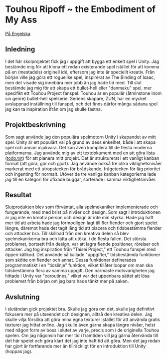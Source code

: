 # Touhou Ripoff ~ the Embodiment of My Ass

[På Engelska](./README.md)

## Inledning

I det här skolprojektet fick jag i uppgift att bygga ett enkelt spel i Unity.
Jag bestämde mig för att klona ett redan existerande spel istället för att
komma på en (mestadels) originell idé, eftersom jag inte är speciellt kreativ.
Från början ville jag göra ett roguelike spel, inspirerat av The Binding of
Isaac, men det visade sig innebära mer jobb än jag hade tid med. Till slut
bestämde jag mig för att skapa ett bullet-hell eller "danmaku" spel, mer
specifikt ett Touhou Project fanspel. Touhou är en populär (åtminstone inom sin
genre) bullet-hell spelserie. Seriens skapare, ZUN, har en mycket avslappnad
inställning till fanspel, och det finns därför många sådana spel jag kan ta
inspiration ifrån om jag skulle fastna.

## Projektbeskrivning

Som sagt använde jag den populära spelmotorn Unity i skapandet av mitt spel.
Unity är ett populärt val på grund av dess enkelhet, både i att skapa spel och
annan mjukvara. Det kan även kompilera till de flesta moderna platformarna. Jag
använde mig av ett textdokument med en att göra lista ([todo.txt](./todo.txt))
för att planera mitt projekt. Det är strukturerat i ett vanligt kanban format
(att göra, gör och gjort). Jag använde också tre olika viktighetsnivåer
markerat med ett utropstecken för brådskande, frågetecken för låg prioritet och
ingenting för normalt. Utöver de tre vanliga kanban kategorierna lade jag till
en kategori för ofixade buggar, sorterade i samma viktighetsnivåer.

## Resultat

Slutprodukten blev som förväntat, alla spelmekaniker implementerade och
fungerande, med med brist på nivåer och design. Som sagt i introduktionen är
jag inte en kreativ person och design är inte min styrka. Hade jag haft mer tid
att arbeta hade jag förmodligen lagt till fler fiender och gjort spelet längre,
däremot hade det tagit lång tid att placera och tidsbestämma fiender och
attacker bra. Till skillnad från den kreativa delen så blev spelmekanikerna bra
och lätta att utöka, i de flesta fallen. Det största problemet, bortsett från
design, var att lagra fiende positioner, rörelser och attacker. Jag tog
inspiration från "Taisei Project," ett Touhou fanspel med öppen källkod. Det
använde så kallade "uppgifter," tidsbestämda funktioner som skötte om fiender
och annat. Dessa funktioner definerades programmatiskt i en "tidslinje"
funktion, vilket tillåter loopar om man ska tidsbestämma flera av samma
uppgift. Den närmaste motsvarigheten jag hittade i Unity var "coroutines,"
vilket var det uppenbara sättet att lösa problemet från början om jag bara
hade tänkt mer på saken.

## Avslutning

I slutändan gick projektet bra. Skulle jag göra om det, skulle jag definitivt
fokusera mer på utseendet och designen, alltså den kreativa delen. Jag skulle
vilja försöka att göra mina egna texturer istället för att använda gratis
texturer jag hittat online. Jag skulle även gärna skapa längre nivåer, helst
med någon form av boss i slutet av varje, precis som i de originella Touhou
spelen. Om jag någonsin har mer tid i framtiden vill jag gärna återvända till
det här spelet och göra klart det jag inte haft tid att göra. Men det jag redan
har gjort är fortfarande mer än tillräckligt för en introduktion till Unity
(hoppas jag).
